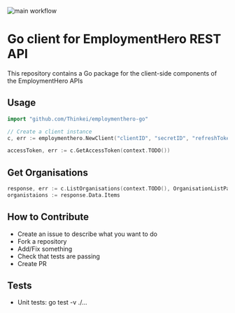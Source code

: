 ![main workflow](https://github.com/Thinkei/employmenthero-go/actions/workflows/go.yml/badge.svg)

# Go client for EmploymentHero REST API
This repository contains a Go package for the client-side components of the EmploymentHero APIs

## Usage

```go
import "github.com/Thinkei/employmenthero-go"

// Create a client instance
c, err := employmenthero.NewClient("clientID", "secretID", "refreshToken", "OAuthHost", "apiHost")

accessToken, err := c.GetAccessToken(context.TODO())
```

## Get Organisations

```go
response, err := c.ListOrganisations(context.TODO(), OrganisationListParams{})
organistaions := response.Data.Items
```

## How to Contribute

- Create an issue to describe what you want to do
- Fork a repository
- Add/Fix something
- Check that tests are passing
- Create PR

## Tests

- Unit tests: go test -v ./...


